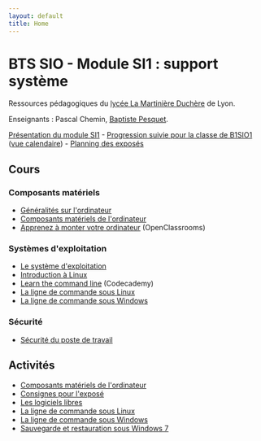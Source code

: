 ```yaml
---
layout: default
title: Home
---
```


# BTS SIO - Module SI1 : support système

Ressources pédagogiques du [lycée La Martinière Duchère](http://lmdsio.fr) de Lyon.

Enseignants : Pascal Chemin, [Baptiste Pesquet](http://bpesquet.fr).

[Présentation du module SI1](presentation) - [Progression suivie pour la classe de B1SIO1](https://trello.com/b/2FycsKlx/progression-b1sio1) ([vue calendaire](https://trello.com/b/2FycsKlx/progression-b1sio1/calendar/)) - [Planning des exposés](http://doodle.com/poll/zt6v6t4riw5vcibd)

## Cours

### Composants matériels

* [Généralités sur l'ordinateur](lessons/ordinateur)
* [Composants matériels de l'ordinateur](http://prof.bpesquet.fr/cours/composants-materiels-ordinateur/)
* [Apprenez à monter votre ordinateur](https://openclassrooms.com/courses/apprenez-a-monter-votre-ordinateur) (OpenClassrooms)

### Systèmes d'exploitation

* [Le système d'exploitation](lessons/systeme-exploitation)
* [Introduction à Linux](lessons/linux)
* [Learn the command line](https://www.codecademy.com/learn/learn-the-command-line) (Codecademy)
* [La ligne de commande sous Linux](lessons/ligne-commande-linux)
* [La ligne de commande sous Windows](lessons/ligne-commande-windows)

### Sécurité

* [Sécurité du poste de travail](lessons/securite-poste-de-travail)

## Activités

* [Composants matériels de l'ordinateur](activities/composants-materiels)
* [Consignes pour l'exposé](activities/consignes-expose)
* [Les logiciels libres](activities/logiciels-libres)
* [La ligne de commande sous Linux](activities/ligne-commande-linux)
* [La ligne de commande sous Windows](activities/ligne-commande-windows)
* [Sauvegarde et restauration sous Windows 7](activities/sauvegarde-restauration-w7)
